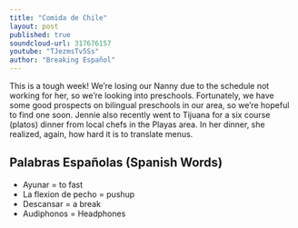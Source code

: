 ```yaml
---
title: "Comida de Chile"
layout: post
published: true
soundcloud-url: 317676157
youtube: "TJezmsTv5Ss"
author: "Breaking Español"
---
```

This is a tough week! We’re losing our Nanny due to the schedule not working for her, so we’re looking into preschools. Fortunately, we have some good prospects on bilingual preschools in our area, so we’re hopeful to find one soon. Jennie also recently went to Tijuana for a six course (platos) dinner from local chefs in the Playas area. In her dinner, she realized, again, how hard it is to translate menus.


## Palabras Españolas (Spanish Words)
- Ayunar = to fast
- La flexion de pecho = pushup
- Descansar = a break
- Audiphonos = Headphones
